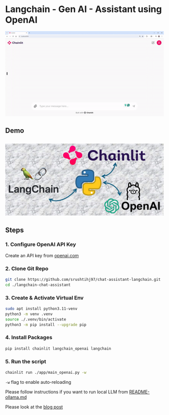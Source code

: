 # Langchain - Gen AI - Assistant using OpenAI

![Chat-demo](images/demo.gif)

## Demo

![tools](images/image.jpg)
---
## Steps

### 1. Configure OpenAI API Key
Create an API key from [openai.com](https://platform.openai.com/api-keys)

### 2. Clone Git Repo
```sh
git clone https://github.com/srushtihj97/chat-assistant-langchain.git
cd ./langchain-chat-assistant
```

### 3. Create & Activate Virtual Env
```sh
sudo apt install python3.11-venv
python3 -m venv .venv
source ./.venv/bin/activate
python3 -m pip install --upgrade pip
```

### 4. Install Packages
```sh
pip install chainlit langchain_openai langchain
``` 

### 5. Run the script
```sh
chainlit run ./app/main_openai.py -w
```
`-w` flag to enable auto-reloading

Please follow instructions if you want to run local LLM from [README-ollama.md](https://github.com/jivaniyash/langchain-chat-assistant/blob/main/README-ollama.md)

Please look at the [blog post](https://dev.to/jivaniyash/langchain-chat-assistant-using-chainlit-app-2j5a?utm_source=www.github.com)